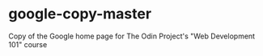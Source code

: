 # google-copy-master
Copy of the Google home page for The Odin Project's "Web Development 101" course 
